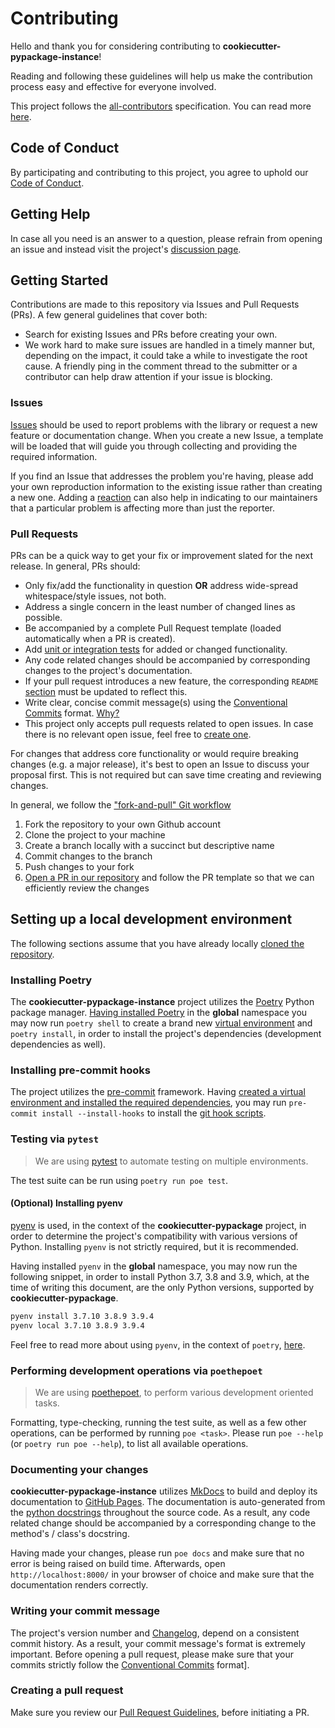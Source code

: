 # Contributing

Hello and thank you for considering contributing to **cookiecutter-pypackage-instance**!

Reading and following these guidelines will help us make the contribution process easy and effective for everyone involved.

This project follows the [all-contributors](https://allcontributors.org/) specification. You can read more [here](https://allcontributors.org/docs/en/bot/usage).

## Code of Conduct

By participating and contributing to this project, you agree to uphold our [Code of Conduct](CODE_OF_CONDUCT.md).

## Getting Help

In case all you need is an answer to a question, please refrain from opening an issue and instead visit the project's [discussion page](https://github.com/billsioros/cookiecutter-pypackage-instance/discussions/categories/q-a).

## Getting Started

Contributions are made to this repository via Issues and Pull Requests (PRs). A few general guidelines that cover both:

- Search for existing Issues and PRs before creating your own.
- We work hard to make sure issues are handled in a timely manner but, depending on the impact, it could take a while to investigate the root cause. A friendly ping in the comment thread to the submitter or a contributor can help draw attention if your issue is blocking.

### Issues

[Issues](https://github.com/billsioros/cookiecutter-pypackage-instance/issues) should be used to report problems with the library or request a new feature or documentation change. When you create a new Issue, a template will be loaded that will guide you through collecting and providing the required information.

If you find an Issue that addresses the problem you're having, please add your own reproduction information to the existing issue rather than creating a new one. Adding a [reaction](https://github.blog/2016-03-10-add-reactions-to-pull-requests-issues-and-comments/) can also help in indicating to our maintainers that a particular problem is affecting more than just the reporter.

### Pull Requests

PRs can be a quick way to get your fix or improvement slated for the next release. In general, PRs should:

- Only fix/add the functionality in question **OR** address wide-spread whitespace/style issues, not both.
- Address a single concern in the least number of changed lines as possible.
- Be accompanied by a complete Pull Request template (loaded automatically when a PR is created).
- Add [unit or integration tests](https://github.com/billsioros/cookiecutter-pypackage-instance/tree/master/tests) for added or changed functionality.
- Any code related changes should be accompanied by corresponding changes to the project's documentation.
- If your pull request introduces a new feature, the corresponding `README` [section](https://billsioros.github.io/cookiecutter-pypackage-instance/latest/#features) must be updated to reflect this.
- Write clear, concise commit message(s) using the [Conventional Commits](https://www.conventionalcommits.org/en/v1.0.0/) format. [Why?](#writing-your-commit-message)
- This project only accepts pull requests related to open issues. In case there is no relevant open issue, feel free to [create one](https://github.com/billsioros/cookiecutter-pypackage-instance/issues/new/choose).

For changes that address core functionality or would require breaking changes (e.g. a major release), it's best to open an Issue to discuss your proposal first. This is not required but can save time creating and reviewing changes.

In general, we follow the ["fork-and-pull" Git workflow](https://github.com/susam/gitpr)

1. Fork the repository to your own Github account
2. Clone the project to your machine
3. Create a branch locally with a succinct but descriptive name
4. Commit changes to the branch
5. Push changes to your fork
6. [Open a PR in our repository](https://github.com/billsioros/cookiecutter-pypackage-instance/compare) and follow the PR template so that we can efficiently review the changes

## Setting up a local development environment

The following sections assume that you have already locally [cloned the repository](https://docs.github.com/en/github/creating-cloning-and-archiving-repositories/cloning-a-repository).

### Installing Poetry

The **cookiecutter-pypackage-instance** project utilizes the [Poetry](https://python-poetry.org/) Python package manager. [Having installed Poetry](https://python-poetry.org/docs/#installation) in the **global** namespace you may now run `poetry shell` to create a brand new [virtual environment](https://docs.python.org/3/tutorial/venv.html) and `poetry install`, in order to install the project's dependencies (development dependencies as well).

### Installing pre-commit hooks

The project utilizes the [pre-commit](https://pre-commit.com/) framework. Having [created a virtual environment and installed the required dependencies](#installing-poetry), you may run `pre-commit install --install-hooks` to install the [git hook scripts](https://github.com/billsioros/cookiecutter-pypackage-instance/blob/master/.pre-commit-config.yaml).

### Testing via `pytest`

> We are using [pytest](https://github.com/pytest-dev/pytest) to automate testing on multiple environments.

The test suite can be run using `poetry run poe test`.

#### (Optional) Installing pyenv

[pyenv](https://github.com/pyenv/pyenv) is used, in the context of the **cookiecutter-pypackage** project, in order to determine the project's compatibility with various versions of Python. Installing `pyenv` is not strictly required, but it is recommended.

Having installed `pyenv` in the **global** namespace, you may now run the following snippet, in order to install Python 3.7, 3.8 and 3.9, which, at the time of writing this document, are the only Python versions, supported by **cookiecutter-pypackage**.

```bash
pyenv install 3.7.10 3.8.9 3.9.4
pyenv local 3.7.10 3.8.9 3.9.4
```

Feel free to read more about using `pyenv`, in the context of `poetry`, [here](https://blog.jayway.com/2019/12/28/pyenv-poetry-saviours-in-the-python-chaos/).

### Performing development operations via `poethepoet`

> We are using [poethepoet](https://github.com/nat-n/poethepoet), to perform various development oriented tasks.

Formatting, type-checking, running the test suite, as well as a few other operations, can be performed by running `poe <task>`. Please run `poe --help` (or `poetry run poe --help`), to list all available operations.

### Documenting your changes

**cookiecutter-pypackage-instance** utilizes [MkDocs](https://www.mkdocs.org/) to build and deploy its documentation to [GitHub Pages](https://pages.github.com/). The documentation is auto-generated from the [python docstrings](https://www.python.org/dev/peps/pep-0257/#id15) throughout the source code. As a result, any code related change should be accompanied by a corresponding change to the method's / class's docstring.

Having made your changes, please run `poe docs` and make sure that no error is being raised on build time. Afterwards, open `http://localhost:8000/` in your browser of choice and make sure that the documentation renders correctly.

### Writing your commit message

The project's version number and [Changelog](https://github.com/billsioros/cookiecutter-pypackage-instance/blob/master/CHANGELOG.md), depend on a consistent commit history. As a result, your commit message's format is extremely important. Before opening a pull request, please make sure that your commits strictly follow the [Conventional Commits](https://www.conventionalcommits.org/en/v1.0.0/) format].

### Creating a pull request

Make sure you review our [Pull Request Guidelines](#pull-requests), before initiating a PR.
